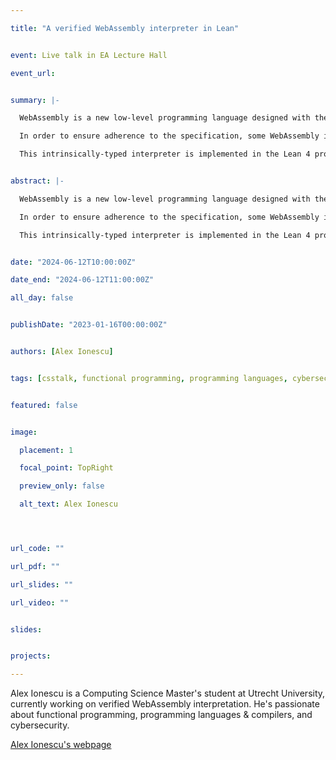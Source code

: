 ```yaml
---

title: "A verified WebAssembly interpreter in Lean"


event: Live talk in EA Lecture Hall

event_url:


summary: |-

  WebAssembly is a new low-level programming language designed with the goal to increase interoperability and security across the software ecosystem. The WebAssembly specification is defined by the World Wide Web Consortium, with a multitude of implementors, ranging from browsers to standalone runtimes.

  In order to ensure adherence to the specification, some WebAssembly implementations use formally-verified interpreters as testing oracles. This thesis explores a novel approach to designing a formally-verified interpreter, by using an intrinsically-typed representation of the WebAssembly syntax.

  This intrinsically-typed interpreter is implemented in the Lean 4 proof assistant, leveraging its functional-but-in-place features to achieve good performance without sacrificing functional purity.


abstract: |-

  WebAssembly is a new low-level programming language designed with the goal to increase interoperability and security across the software ecosystem. The WebAssembly specification is defined by the World Wide Web Consortium, with a multitude of implementors, ranging from browsers to standalone runtimes.

  In order to ensure adherence to the specification, some WebAssembly implementations use formally-verified interpreters as testing oracles. This thesis explores a novel approach to designing a formally-verified interpreter, by using an intrinsically-typed representation of the WebAssembly syntax.

  This intrinsically-typed interpreter is implemented in the Lean 4 proof assistant, leveraging its functional-but-in-place features to achieve good performance without sacrificing functional purity.


date: "2024-06-12T10:00:00Z"

date_end: "2024-06-12T11:00:00Z"

all_day: false


publishDate: "2023-01-16T00:00:00Z"


authors: [Alex Ionescu]


tags: [csstalk, functional programming, programming languages, cybersecurity, WebAssembly]


featured: false


image:

  placement: 1

  focal_point: TopRight

  preview_only: false

  alt_text: Alex Ionescu




url_code: ""

url_pdf: ""

url_slides: ""

url_video: ""


slides:


projects:

---
```




Alex Ionescu is a Computing Science Master's student at Utrecht University, currently working on verified WebAssembly interpretation. He's passionate about functional programming, programming languages & compilers, and cybersecurity.


[Alex Ionescu's webpage](https://github.com/aionescu)

